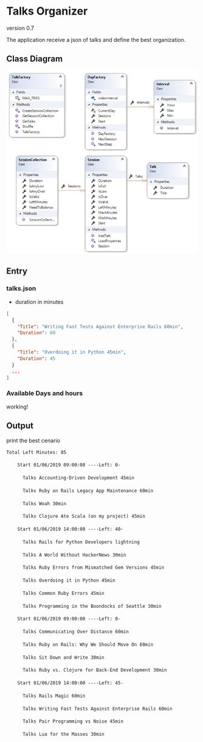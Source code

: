 # Talks Organizer

version 0.7

The application receive a json of talks and define the best organization.

## Class Diagram
![Class Diagram](Talk/ClassDiagram.png)
## Entry

### talks.json
- duration in minutes
```json
[
  {
    "Title": "Writing Fast Tests Against Enterprise Rails 60min",
    "Duration": 60
  },
  {
    "Title": "Overdoing it in Python 45min",
    "Duration": 45
  }
  ...
]
```

### Available Days and hours

working!

## Output

print the best cenario
```txt
Total Left Minutes: 85

    Start 01/06/2019 09:00:00 ----Left: 0-

      Talks Accounting-Driven Development 45min 

      Talks Ruby on Rails Legacy App Maintenance 60min 

      Talks Woah 30min 

      Talks Clojure Ate Scala (on my project) 45min 

    Start 01/06/2019 14:00:00 ----Left: 40-

      Talks Rails for Python Developers lightning 

      Talks A World Without HackerNews 30min 

      Talks Ruby Errors from Mismatched Gem Versions 45min 

      Talks Overdoing it in Python 45min 

      Talks Common Ruby Errors 45min 

      Talks Programming in the Boondocks of Seattle 30min 

    Start 01/06/2019 09:00:00 ----Left: 0-

      Talks Communicating Over Distance 60min 

      Talks Ruby on Rails: Why We Should Move On 60min 

      Talks Sit Down and Write 30min 

      Talks Ruby vs. Clojure for Back-End Development 30min 

    Start 01/06/2019 14:00:00 ----Left: 45-

      Talks Rails Magic 60min 

      Talks Writing Fast Tests Against Enterprise Rails 60min 

      Talks Pair Programming vs Noise 45min 

      Talks Lua for the Masses 30min 
```
